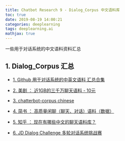 ```yaml
---
title: Chatbot Research 9 - Dialog_Corpus 中文语料库
toc: true
date: 2019-08-19 14:00:21
categories: deeplearning
tags: deeplearning.ai
mathjax: true
---
```


一些用于对话系统的中文语料资料汇总

<!-- more -->

## 1. Dialog_Corpus 汇总

- [1. Github 用于对话系统的中英文语料 汇总合集][1]

- [2. 美剧 ： 近1GB的三千万聊天语料 - 10元][2]

- [3. chatterbot-corpus chinese][3]

- [4. 简书 ： 高质量闲聊（聊天、对话）语料（数据）][4]

- [5. 知乎 ： 现在有哪些中文的聊天语料库？][5]

- [6. JD Dialog Challenge 多轮对话系统挑战赛][6]


[1]: https://github.com/candlewill/Dialog_Corpus
[2]: http://www.shareditor.com/blogshow/?blogId=112
[3]: https://github.com/gunthercox/chatterbot-corpus/blob/master/chatterbot_corpus/data/chinese/greetings.yml
[4]: https://www.jianshu.com/p/c1865d2b911c
[5]: https://www.zhihu.com/question/44764422
[6]: http://jddc.jd.com/
[7]: https://github.com/Samurais/insuranceqa-corpus-zh